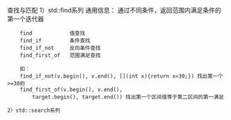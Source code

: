 查找与匹配
    1）std::find系列
        通用信息：
            通过不同条件，返回范围内满足条件的第一个迭代器

        find            值查找
        find_if         条件查找
        find_if_not     反向条件查找
        find_first_of   范围满足查找

        如：
        find_if_not(v.begin(), v.end(), [](int x){return x<30;}) 找出第一个>=30的
        find_first_of(v.begin(), v.end(),
            target.begin(), target.end()) 找出第一个区间值等于第二区间的第一满足

    2）std::search系列
        
